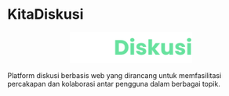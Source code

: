 # KitaDiskusi

<p align="center">
    <img src="rancangan/design/logo/kitadiskusi_text_logo.png" alt="icon" width="250">
</p>

Platform diskusi berbasis web yang dirancang untuk memfasilitasi percakapan dan kolaborasi antar pengguna dalam berbagai topik.